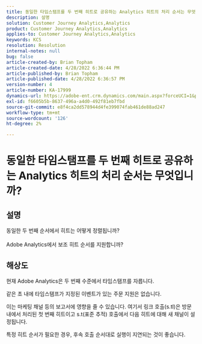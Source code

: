 ```yaml
---
title: 동일한 타임스탬프를 두 번째 히트로 공유하는 Analytics 히트의 처리 순서는 무엇입니까?
description: 설명
solution: Customer Journey Analytics,Analytics
product: Customer Journey Analytics,Analytics
applies-to: Customer Journey Analytics,Analytics
keywords: KCS
resolution: Resolution
internal-notes: null
bug: false
article-created-by: Brian Topham
article-created-date: 4/28/2022 6:36:44 PM
article-published-by: Brian Topham
article-published-date: 4/28/2022 6:36:57 PM
version-number: 4
article-number: KA-17999
dynamics-url: https://adobe-ent.crm.dynamics.com/main.aspx?forceUCI=1&pagetype=entityrecord&etn=knowledgearticle&id=228cd325-22c7-ec11-a7b6-0022480a1b03
exl-id: f6605b5b-8637-496a-a4d0-492f81eb7fbd
source-git-commit: e8f4ca2dd578944d4fe399074fab461de88ad247
workflow-type: tm+mt
source-wordcount: '126'
ht-degree: 2%

---
```


# 동일한 타임스탬프를 두 번째 히트로 공유하는 Analytics 히트의 처리 순서는 무엇입니까?

## 설명

동일한 두 번째 순서에서 히트는 어떻게 정렬됩니까?<br><br>Adobe Analytics에서 보조 히트 순서를 지원합니까?

## 해상도


현재 Adobe Analytics은 두 번째 수준에서 타임스탬프를 자릅니다.

같은 초 내에 타임스탬프가 지정된 이벤트가 있는 주문 지원은 없습니다.

이는 마케팅 채널 등의 보고서에 영향을 줄 수 있습니다. 여기서 링크 호출(s.tl)은 방문 내에서 처리된 첫 번째 히트이고 s.t(표준 추적) 호출에서 다음 히트에 대해 새 채널이 설정됩니다.

특정 히트 순서가 필요한 경우, 후속 호출 순서대로 실행이 지연되는 것이 좋습니다.
